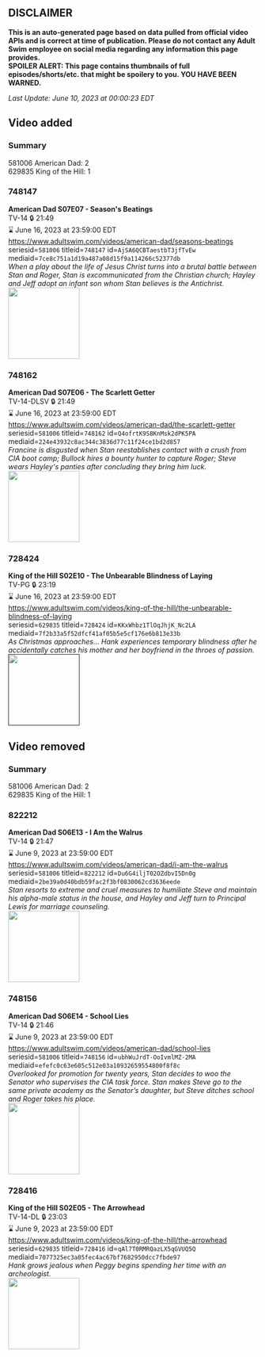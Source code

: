 ## DISCLAIMER
**This is an auto-generated page based on data pulled from official video APIs and is correct at time of publication. Please do not contact any Adult Swim employee on social media regarding any information this page provides.**  
**SPOILER ALERT: This page contains thumbnails of full episodes/shorts/etc. that might be spoilery to you. YOU HAVE BEEN WARNED.**  

_Last Update: June 10, 2023 at 00:00:23 EDT_
## Video added
### Summary
581006 American Dad: 2  
629835 King of the Hill: 1  
### 748147
**American Dad S07E07 - Season's Beatings**  
TV-14 🔒 21:49  
⌛ June 16, 2023 at 23:59:00 EDT  
https://www.adultswim.com/videos/american-dad/seasons-beatings  
seriesid=`581006` titleid=`748147` id=`AjSA6QCBTaestbT3jfTvEw` mediaid=`7ce8c751a1d19a487a08d15f9a114266c52377db`  
_When a play about the life of Jesus Christ turns into a brutal battle between Stan and Roger, Stan is excommunicated from the Christian church; Hayley and Jeff adopt an infant son whom Stan believes is the Antichrist._  
<a href="https://i.cdn.turner.com/adultswim/big/image-upload/thumbnails/thumb-2_image-15450618798892.jpg"><img src="https://i.cdn.turner.com/adultswim/big/image-upload/thumbnails/thumb-2_image-15450618798892.jpg" height="144px" /></a>
### 748162
**American Dad S07E06 - The Scarlett Getter**  
TV-14-DLSV 🔒 21:49  
⌛ June 16, 2023 at 23:59:00 EDT  
https://www.adultswim.com/videos/american-dad/the-scarlett-getter  
seriesid=`581006` titleid=`748162` id=`Q4ofrtK9S8KnMsk2dPK5PA` mediaid=`224e43932c8ac344c3836d77c11f24ce1bd2d857`  
_Francine is disgusted when Stan reestablishes contact with a crush from CIA boot camp; Bullock hires a bounty hunter to capture Roger; Steve wears Hayley's panties after concluding they bring him luck._  
<a href="https://i.cdn.turner.com/adultswim/big/image-upload/thumbnails/thumb-2_image-154464893328814.jpg"><img src="https://i.cdn.turner.com/adultswim/big/image-upload/thumbnails/thumb-2_image-154464893328814.jpg" height="144px" /></a>
### 728424
**King of the Hill S02E10 - The Unbearable Blindness of Laying**  
TV-PG 🔒 23:19  
⌛ June 16, 2023 at 23:59:00 EDT  
https://www.adultswim.com/videos/king-of-the-hill/the-unbearable-blindness-of-laying  
seriesid=`629835` titleid=`728424` id=`KKxWhbz1TlOqJhjK_Nc2LA` mediaid=`7f2b33a5f52dfcf41af05b5e5cf176e6b813e33b`  
_As Christmas approaches... Hank experiences temporary blindness after he accidentally catches his mother and her boyfriend in the throes of passion._  
<a href=""><img src="" height="144px" /></a>
## Video removed
### Summary
581006 American Dad: 2  
629835 King of the Hill: 1  
### 822212
**American Dad S06E13 - I Am the Walrus**  
TV-14 🔒 21:47  
⌛ June 9, 2023 at 23:59:00 EDT  
https://www.adultswim.com/videos/american-dad/i-am-the-walrus  
seriesid=`581006` titleid=`822212` id=`Du6G4iljT02OZdbvI5Dn0g` mediaid=`2be39a0d40bdb59fac2f3bf0830062cd3636eede`  
_Stan resorts to extreme and cruel measures to humiliate Steve and maintain his alpha-male status in the house, and Hayley and Jeff turn to Principal Lewis for marriage counseling._  
<a href="https://i.cdn.turner.com/adultswim/big/image-upload/thumbnails/thumb-2_image-15296797543646.jpg"><img src="https://i.cdn.turner.com/adultswim/big/image-upload/thumbnails/thumb-2_image-15296797543646.jpg" height="144px" /></a>
### 748156
**American Dad S06E14 - School Lies**  
TV-14 🔒 21:46  
⌛ June 9, 2023 at 23:59:00 EDT  
https://www.adultswim.com/videos/american-dad/school-lies  
seriesid=`581006` titleid=`748156` id=`ubhWuJrdT-OoIvmlMZ-2MA` mediaid=`efefc0c63e605c512e03a10932659554800f8f8c`  
_Overlooked for promotion for twenty years, Stan decides to woo the Senator who supervises the CIA task force. Stan makes Steve go to the same private academy as the Senator’s daughter, but Steve ditches school and Roger takes his place._  
<a href="https://i.cdn.turner.com/adultswim/big/image-upload/thumbnails/thumb-2_image-152967984842812.jpg"><img src="https://i.cdn.turner.com/adultswim/big/image-upload/thumbnails/thumb-2_image-152967984842812.jpg" height="144px" /></a>
### 728416
**King of the Hill S02E05 - The Arrowhead**  
TV-14-DL 🔒 23:03  
⌛ June 9, 2023 at 23:59:00 EDT  
https://www.adultswim.com/videos/king-of-the-hill/the-arrowhead  
seriesid=`629835` titleid=`728416` id=`qAl7T0RMRQazLX5qGVUQ5Q` mediaid=`7077325ec3a05fec4ac67bf7682950dcc7fbde97`  
_Hank grows jealous when Peggy begins spending her time with an archeologist._  
<a href="https://i.cdn.turner.com/asfix/repository//8a2505951e3ac6db011e3c1420880059/thumbnail_251702782213134504.jpg"><img src="https://i.cdn.turner.com/asfix/repository//8a2505951e3ac6db011e3c1420880059/thumbnail_251702782213134504.jpg" height="144px" /></a>
